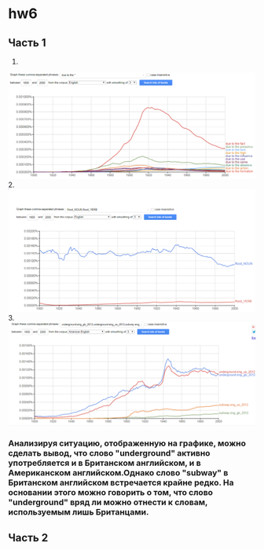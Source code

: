 # hw6
## Часть 1
1. 
![](https://raw.githubusercontent.com/SorokinaValeriya/hw6/master/due%20to%20the.PNG)
2.
![](https://raw.githubusercontent.com/SorokinaValeriya/hw6/master/flood.PNG)
3.
![](https://raw.githubusercontent.com/SorokinaValeriya/hw6/master/Underground.PNG)
### Анализируя ситуацию, отображенную на графике, можно сделать вывод, что слово "underground" активно употребляется и в Британском английском, и в Американском английском.Однако слово "subway" в Британском английском встречается крайне редко. На основании этого можно говорить о том, что слово "underground" вряд ли можно отнести к словам, используемым лишь Британцами.


## Часть 2
